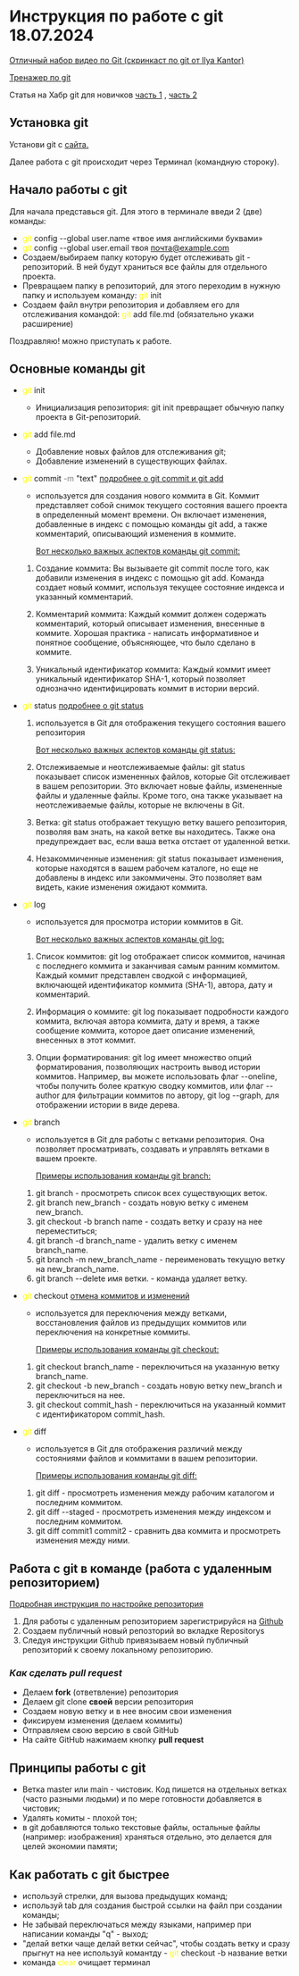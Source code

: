 # Инструкция по работе с git 18.07.2024

[Отличный набор видео по Git (скринкаст по git от Ilya Kantor)](https://vimeo.com/showcase/5616060 )

[Тренажер по git](https://learngitbranching.js.org/?locale=ru_RU) 

Статья на Хабр git для новичков [часть 1](https://habr.com/ru/articles/541258/) , [часть 2](https://habr.com/ru/articles/542616/) 
## Установка git

Установи git с [сайта.](https://git-scm.com/)

Далее работа с git происходит через Терминал (командную стороку). 

## Начало работы с git

Для начала представься git. Для этого в терминале введи 2 (две) команды:

* <span style="color: yellow;">git </span> config --global user.name «твое имя английскими буквами»
* <span style="color: yellow;">git </span> config --global user.email твоя почта@example.com 
* Создаем/выбираем папку которую будет отслеживать git - репозиторий. В ней будут храниться все файлы для отдельного проекта.
* Превращаем папку в репозиторий, для этого переходим в нужную папку и используем команду: <span style="color: yellow;">git </span> init
* Создаем файл внутри репозитория и добавляем его для отслеживания командой: <span style="color: yellow;">git </span> add file.md (обязательно укажи расширение)

Поздравляю! можно приступать к работе.

## Основные команды git

* <span style="color: yellow;">git </span> init 
    *    Инициализация репозитория: git init превращает обычную папку проекта в Git-репозиторий.
  

* <span style="color: yellow;">git </span> add file.md 
    * Добавление новых файлов для отслеживания git;
    * Добавление изменений в существующих файлах. 

* <span style="color: yellow;">git </span> commit  <span style="color: gray;">-m</span> "text"
 [подробнее о git commit и git add](https://www.atlassian.com/ru/git/tutorials/saving-changes)
    * используется для создания нового коммита в Git. Коммит представляет собой снимок текущего состояния вашего проекта в определенный момент времени. Он включает изменения, добавленные в индекс с помощью команды git add, а также комментарий, описывающий изменения в коммите.
    
        <u>Вот несколько важных аспектов команды git commit:</u>

    1. Создание коммита: Вы вызываете git commit после того, как добавили изменения в индекс с помощью git add. Команда создает новый коммит, используя текущее состояние индекса и указанный комментарий.

    2. Комментарий коммита: Каждый коммит должен содержать комментарий, который описывает изменения, внесенные в коммите. Хорошая практика - написать информативное и понятное сообщение, объясняющее, что было сделано в коммите.

    3. Уникальный идентификатор коммита: Каждый коммит имеет уникальный идентификатор SHA-1, который позволяет однозначно идентифицировать коммит в истории версий.
* <span style="color: yellow;">git </span> status [подробнее о git status](https://www.atlassian.com/ru/git/tutorials/inspecting-a-repository) 
    
    1. используется в Git для отображения текущего состояния вашего репозитория
    
        <u>Вот несколько важных аспектов команды git status:</u>

    2. Отслеживаемые и неотслеживаемые файлы: git status показывает список измененных файлов, которые Git отслеживает в вашем репозитории. Это включает новые файлы, измененные файлы и удаленные файлы. Кроме того, она также указывает на неотслеживаемые файлы, которые не включены в Git.

    3. Ветка: git status отображает текущую ветку вашего репозитория, позволяя вам знать, на какой ветке вы находитесь. Также она предупреждает вас, если ваша ветка отстает от удаленной ветки.

    4. Незакоммиченные изменения: git status показывает изменения, которые находятся в вашем рабочем каталоге, но еще не добавлены в индекс или закоммичены. Это позволяет вам видеть, какие изменения ожидают коммита.

* <span style="color: yellow;">git </span> log
    * используется для просмотра истории коммитов в Git. 

    
        <u>Вот несколько важных аспектов команды git log:</u>

    1. Список коммитов: git log отображает список коммитов, начиная с последнего коммита и заканчивая самым ранним коммитом. Каждый коммит представлен сводкой с информацией, включающей идентификатор коммита (SHA-1), автора, дату и комментарий.

    2. Информация о коммите: git log показывает подробности каждого коммита, включая автора коммита, дату и время, а также сообщение коммита, которое дает описание изменений, внесенных в этот коммит.

    3. Опции форматирования: git log имеет множество опций форматирования, позволяющих настроить вывод истории коммитов. Например, вы можете использовать флаг --oneline, чтобы получить более краткую сводку коммитов, или флаг --author для фильтрации коммитов по автору, git log --graph, для отображении истории в виде дерева. 

* <span style="color: yellow;">git </span> branch

    *  используется в Git для работы с ветками репозитория. Она позволяет просматривать, создавать и управлять ветками в вашем проекте.

        <u>Примеры использования команды git branch:</u>

    1. git branch - просмотреть список всех существующих веток.
    2. git branch new_branch - создать новую ветку с именем new_branch.
    3. git checkout -b branch name - создать ветку и сразу на нее переместиться; 
    4. git branch -d branch_name - удалить ветку с именем branch_name.
    5. git branch -m new_branch_name - переименовать текущую ветку на new_branch_name.
    6. git branch --delete имя ветки. - команда удаляет ветку. 

* <span style="color: yellow;">git </span> checkout [отмена коммитов и изменений](https://www.atlassian.com/ru/git/tutorials/undoing-changes)

    * используется для переключения между ветками, восстановления файлов из предыдущих коммитов или переключения на конкретные коммиты.
    
        <u>Примеры использования команды git checkout:</u>

    1. git checkout branch_name - переключиться на указанную ветку branch_name.
    2. git checkout -b new_branch - создать новую ветку new_branch и переключиться на нее.
    3. git checkout commit_hash - переключиться на указанный коммит с идентификатором commit_hash.


* <span style="color: yellow;">git </span> diff
    *  используется в Git для отображения различий между состояниями файлов и коммитами в вашем репозитории.

        <u>Примеры использования команды git diff:</u>

    1. git diff - просмотреть изменения между рабочим каталогом и последним коммитом.
    2. git diff --staged - просмотреть изменения между индексом и последним коммитом.
    3. git diff commit1 commit2 - сравнить два коммита и просмотреть изменения между ними.

## Работа с git в команде (работа с удаленным репозиторием)

  [Подробная инструкция по настройке репозитория](https://www.atlassian.com/ru/git/tutorials/setting-up-a-repository)

1. Для работы с удаленным репозиторием зарегистрируйся на [Github](https://github.com/)
2. Создаем публичный новый репозторий во вкладке Repositorys
3. Следуя инструкции Github привязываем новый публичный репозиторий к своему локальному репозиторию.

### *Как сделать pull request*
* Делаем **fork** (ответвление) репозитория
* Делаем git clone **своей** версии репозитория
* Создаем новую ветку и в нее вносим свои изменения
* фиксируем изменения (делаем коммиты)
* Отправляем свою версию в свой GitHub
* На сайте GitHub нажимаем кнопку **pull request**


## Принципы работы с git

* Ветка master или main - чистовик. Код пишется на отдельных ветках (часто разными людьми) и по мере готовности добавляется в чистовик;
* Удалять комиты - плохой тон;
* в git добавляются только текстовые файлы, остальные файлы (например: изображения) храняться отдельно, это делается для целей экономии памяти;

## Как работать с git быстрее
* используй стрелки, для вызова предыдущих команд;
* используй tab для создания быстрой ссылки на файл при создании команды;
* Не забывай переключаться между языками, например при написании команды "q" - выход;
* "делай ветки чаще делай ветки сейчас", чтобы создать ветку и сразу прыгнут на нее используй комантду - <span style="color: yellow;">git </span> checkout -b название ветки
* команда <span style="color: yellow;">clear </span> очищает терминал
